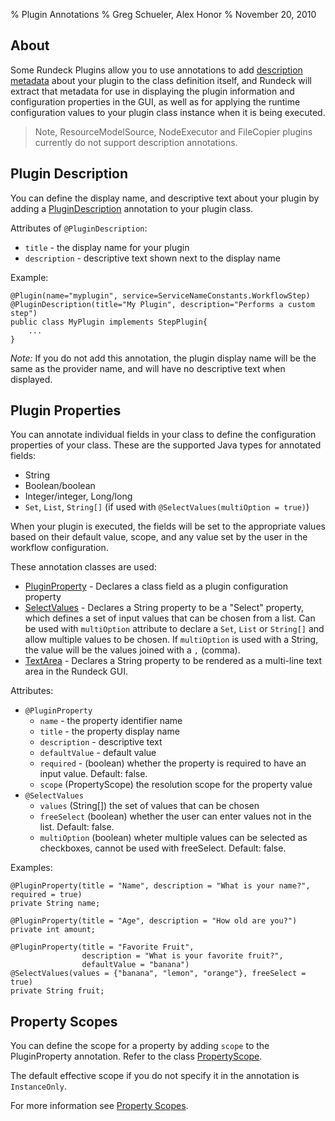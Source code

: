 % Plugin Annotations
% Greg Schueler, Alex Honor
% November 20, 2010

## About
Some Rundeck Plugins allow you to use annotations to add 
[description metadata](plugin-development.html#plugin-descriptions) 
about your plugin to the class
definition itself, and Rundeck will extract that metadata for use in
displaying the plugin information and configuration properties in the GUI, as
well as for applying the runtime configuration values to your plugin class
instance when it is being executed.


>Note, ResourceModelSource, NodeExecutor and FileCopier plugins currently do not support description annotations.

## Plugin Description
You can define the display name, and descriptive text about your plugin by adding a 
[PluginDescription](../javadoc/com/dtolabs/rundeck/plugins/descriptions/PluginDescription.html) annotation to your plugin class.

Attributes of `@PluginDescription`:

* `title` - the display name for your plugin
* `description` - descriptive text shown next to the display name

Example:

~~~~~~ {.java}
@Plugin(name="myplugin", service=ServiceNameConstants.WorkflowStep)
@PluginDescription(title="My Plugin", description="Performs a custom step")
public class MyPlugin implements StepPlugin{
    ...
}
~~~~~~~~

*Note:* If you do not add this annotation, the plugin display name will be the same as the provider name, and will have 
no descriptive text when displayed.

## Plugin Properties

You can annotate individual fields in your class to define the configuration
properties of your class.  These are the supported Java types for annotated fields:

* String
* Boolean/boolean
* Integer/integer, Long/long
* `Set`, `List`, `String[]` (if used with `@SelectValues(multiOption = true)`)

When your plugin is executed, the fields will be set to the appropriate values
based on their default value, scope, and any value set by the user in the
workflow configuration.

These annotation classes are used:

* [PluginProperty](../javadoc/com/dtolabs/rundeck/plugins/descriptions/PluginProperty.html) - Declares a class field as a plugin configuration property
* [SelectValues](../javadoc/com/dtolabs/rundeck/plugins/descriptions/SelectValues.html) - Declares a String property to be a "Select" property, which defines a set of input values that can be chosen from a list. Can be used with `multiOption` attribute to declare a `Set`, `List` or `String[]` and allow multiple values to be chosen. If `multiOption` is used with a String, the value will be the values joined with a `,` (comma).
* [TextArea](../javadoc/com/dtolabs/rundeck/plugins/descriptions/TextArea.html) - Declares a String property to be rendered as a multi-line text area in the Rundeck GUI.

Attributes:

* `@PluginProperty`
    * `name` - the property identifier name
    * `title` - the property display name
    * `description` - descriptive text
    * `defaultValue` - default value
    * `required` - (boolean) whether the property is required to have an input value. Default: false.
    * `scope` (PropertyScope) the resolution scope for the property value
* `@SelectValues`
    * `values` (String[]) the set of values that can be chosen
    * `freeSelect` (boolean) whether the user can enter values not in the list. Default: false.
    * `multiOption` (boolean) wheter multiple values can be selected as checkboxes, cannot be used with freeSelect. Default: false.

Examples:

~~~~~~ {.java}
@PluginProperty(title = "Name", description = "What is your name?", required = true)
private String name;
 
@PluginProperty(title = "Age", description = "How old are you?")
private int amount;
 
@PluginProperty(title = "Favorite Fruit",
                description = "What is your favorite fruit?",
                defaultValue = "banana")
@SelectValues(values = {"banana", "lemon", "orange"}, freeSelect = true)
private String fruit;
~~~~~~~~~~

## Property Scopes

You can define the scope for a property by adding `scope` to the PluginProperty annotation.  Refer to the class [PropertyScope](../javadoc/com/dtolabs/rundeck/core/plugins/configuration/PropertyScope.html).  

The default effective scope if you do not specify it in the annotation is `InstanceOnly`.

For more information see [Property Scopes](plugin-development.html#property-scopes).
